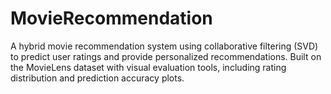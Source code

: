 # MovieRecommendation
A hybrid movie recommendation system using collaborative filtering (SVD) to predict user ratings and provide personalized recommendations. Built on the MovieLens dataset with visual evaluation tools, including rating distribution and prediction accuracy plots.
